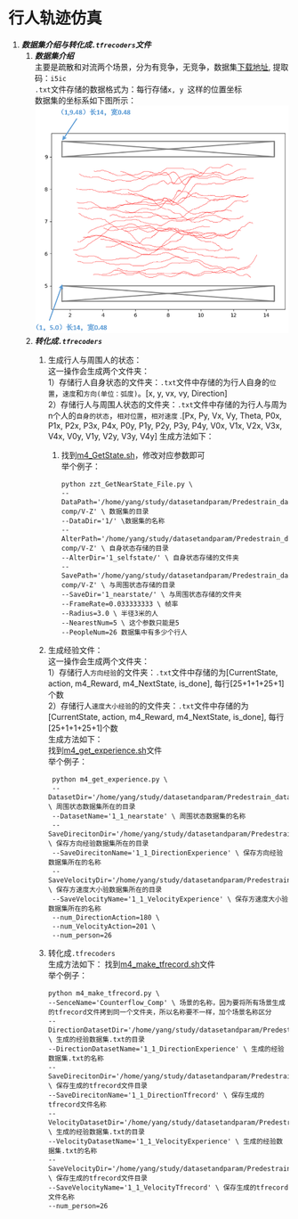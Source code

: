 # __行人轨迹仿真__
1. ***数据集介绍与转化成`.tfrecoders`文件***
    1. ***数据集介绍***  
    主要是疏散和对流两个场景，分为有竞争，无竞争，数据集[下载地址](https://pan.baidu.com/s/1CeBN5ZtGVWRH8BQeCqkvfg), 提取码：`i5ic`  
    `.txt`文件存储的数据格式为：每行存储````x, y ````这样的位置坐标  
    数据集的坐标系如下图所示：  
    ![image](https://github.com/yuhanM01/RL_Trajectors_Prediction/blob/master/image/%E5%9C%BA%E6%99%AF%E5%9B%BE.png)
    2. ***转化成`.tfrecoders`***  
        1. 生成行人与周围人的状态：  
            这一操作会生成两个文件夹：  
            1）存储行人自身状态的文件夹：`.txt`文件中存储的为行人自身的`位置`，`速度`和`方向(单位：弧度)`。[x, y, vx, vy, Direction]  
            2）存储行人与周围人状态的文件夹：`.txt`文件中存储的为行人与周为n个人的`自身的状态`，`相对位置`，`相对速度` .[Px, Py, Vx, Vy, Theta, P0x, P1x, P2x, P3x, P4x, P0y, P1y, P2y, P3y, P4y, V0x, V1x, V2x, V3x, V4x, V0y, V1y, V2y, V3y, V4y]
            生成方法如下：  
            1. 找到[m4_GetState.sh](https://github.com/yuhanM01/RL_Trajectors_Prediction/blob/master/m4_GetState.sh)，修改对应参数即可  
            举个例子： 
                ````
                python zzt_GetNearState_File.py \
                --DataPath='/home/yang/study/datasetandparam/Predestrain_dataset/non-comp/V-Z' \ 数据集的目录
                --DataDir='1/' \数据集的名称
                --AlterPath='/home/yang/study/datasetandparam/Predestrain_dataset/non-comp/V-Z' \ 自身状态存储的目录
                --AlterDir='1_selfstate/' \ 自身状态存储的文件夹
                --SavePath='/home/yang/study/datasetandparam/Predestrain_dataset/non-comp/V-Z' \ 与周围状态存储的目录
                --SaveDir='1_nearstate/' \ 与周围状态存储的文件夹
                --FrameRate=0.033333333 \ 帧率
                --Radius=3.0 \ 半径3米的人
                --NearestNum=5 \ 这个参数只能是5
                --PeopleNum=26 数据集中有多少个行人
                ````  
        2. 生成经验文件：  
            这一操作会生成两个文件夹：  
            1）存储行人`方向经验`的文件夹：`.txt`文件中存储的为[CurrentState, action, m4_Reward, m4_NextState, is_done], 每行[25+1+1+25+1]个数  
            2）存储行人`速度大小经验`的的文件夹：`.txt`文件中存储的为[CurrentState, action, m4_Reward, m4_NextState, is_done], 每行[25+1+1+25+1]个数  
            生成方法如下：  
            找到[m4_get_experience.sh](https://github.com/yuhanM01/RL_Trajectors_Prediction/blob/master/m4_get_experoence.sh)文件  
            举个例子：  
            
                python m4_get_experience.py \
                --DatasetDir='/home/yang/study/datasetandparam/Predestrain_dataset/comp/counterflow' \ 周围状态数据集所在的目录
                --DatasetName='1_1_nearstate' \ 周围状态数据集的名称
                --SaveDirecitonDir='/home/yang/study/datasetandparam/Predestrain_dataset/comp/counterflow' \ 保存方向经验数据集所在的目录
                --SaveDirecitonName='1_1_DirectionExperience' \ 保存方向经验数据集所在的名称
                --SaveVelocityDir='/home/yang/study/datasetandparam/Predestrain_dataset/comp/counterflow' \ 保存方速度大小验数据集所在的目录
                --SaveVelocityName='1_1_VelocityExperience' \ 保存方速度大小验数据集所在的名称
                --num_DirectionAction=180 \
                --num_VelocityAction=201 \
                --num_person=26
        3. 转化成`.tfrecoders`  
        生成方法如下：
        找到[m4_make_tfrecord.sh](https://github.com/yuhanM01/RL_Trajectors_Prediction/blob/master/m4_make_tfrecord.sh)文件    
        举个例子：
            ````
            python m4_make_tfrecord.py \
            --SenceName='Counterflow_Comp' \ 场景的名称，因为要将所有场景生成的tfrecord文件拷到同一个文件夹，所以名称要不一样，加个场景名称区分
            --DirectionDatasetDir='/home/yang/study/datasetandparam/Predestrain_dataset/comp/counterflow' \ 生成的经验数据集.txt的目录
            --DirectionDatasetName='1_1_DirectionExperience' \ 生成的经验数据集.txt的名称
            --SaveDirecitonDir='/home/yang/study/datasetandparam/Predestrain_dataset/comp/counterflow' \ 保存生成的tfrecord文件目录
            --SaveDirecitonName='1_1_DirectionTfrecord' \ 保存生成的tfrecord文件名称
            --VelocityDatasetDir='/home/yang/study/datasetandparam/Predestrain_dataset/comp/counterflow' \ 生成的经验数据集.txt的目录
            --VelocityDatasetName='1_1_VelocityExperience' \ 生成的经验数据集.txt的名称
            --SaveVelocityDir='/home/yang/study/datasetandparam/Predestrain_dataset/comp/counterflow' \ 保存生成的tfrecord文件目录
            --SaveVelocityName='1_1_VelocityTfrecord' \ 保存生成的tfrecord文件名称
            --num_person=26
            ````
